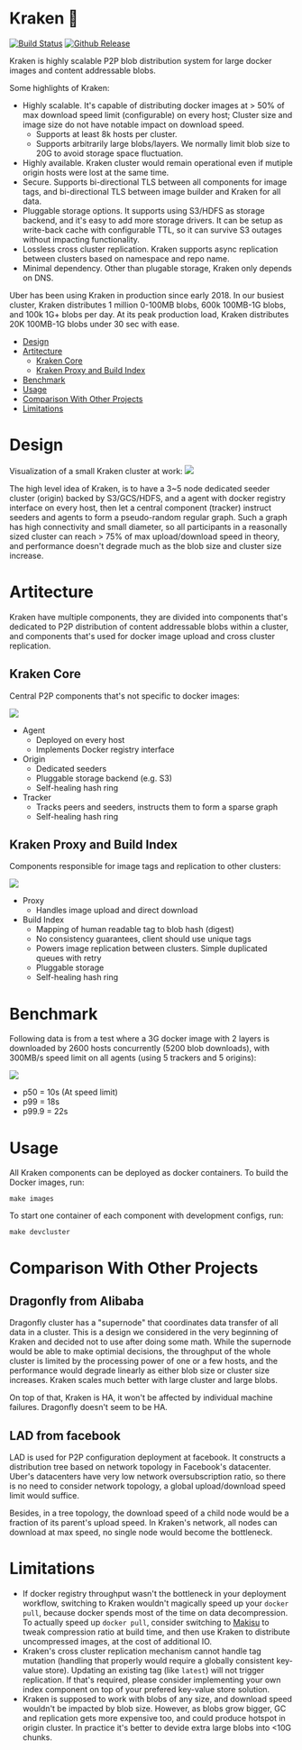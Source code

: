 # Kraken :octopus:

[![Build Status](https://travis-ci.org/uber/kraken.svg?branch=master)](https://travis-ci.org/uber/kraken)
[![Github Release](https://img.shields.io/github/release/uber/kraken.svg)](https://github.com/uber/kraken/releases)

Kraken is highly scalable P2P blob distribution system for large docker images and content addressable blobs.

Some highlights of Kraken:
- Highly scalable. It's capable of distributing docker images at > 50% of max download speed limit (configurable) on every host; Cluster size and image size do not have notable impact on download speed.
  - Supports at least 8k hosts per cluster.
  - Supports arbitrarily large blobs/layers. We normally limit blob size to 20G to avoid storage space fluctuation.
- Highly available. Kraken cluster would remain operational even if mutiple origin hosts were lost at the same time.
- Secure. Supports bi-directional TLS between all components for image tags, and bi-directional TLS between image builder and Kraken for all data.
- Pluggable storage options. It supports using S3/HDFS as storage backend, and it's easy to add more storage drivers. It can be setup as write-back cache with configurable TTL, so it can survive S3 outages without impacting functionality.
- Lossless cross cluster replication. Kraken supports async replication between clusters based on namespace and repo name.
- Minimal dependency. Other than plugable storage, Kraken only depends on DNS.

Uber has been using Kraken in production since early 2018. In our busiest cluster, Kraken distributes 1 million 0-100MB blobs, 600k 100MB-1G blobs, and 100k 1G+ blobs per day. At its peak production load, Kraken distributes 20K 100MB-1G blobs under 30 sec with ease.

- [Design](#design)
- [Artitecture](#artitecture)
  - [Kraken Core](#kraken-core)
  - [Kraken Proxy and Build Index](#kraken-proxy-and-build-index)
- [Benchmark](#benchmark)
- [Usage](#usage)
- [Comparison With Other Projects](#comparison-with-other-projects)
- [Limitations](#limitations)


# Design
Visualization of a small Kraken cluster at work:
![](assets/visualization.gif)

The high level idea of Kraken, is to have a 3~5 node dedicated seeder cluster (origin) backed by S3/GCS/HDFS, and a agent with docker registry interface on every host, then let a central component (tracker) instruct seeders and agents to form a pseudo-random regular graph. Such a graph has high connectivity and small diameter, so all participants in a reasonally sized cluster can reach > 75% of max upload/download speed in theory, and performance doesn't degrade much as the blob size and cluster size increase.

# Artitecture

Kraken have multiple components, they are divided into components that's dedicated to P2P distribution of content addressable blobs within a cluster, and components that's used for docker image upload and cross cluster replication.

## Kraken Core

Central P2P components that's not specific to docker images:

![](assets/kraken_core.svg)

- Agent
  - Deployed on every host
  - Implements Docker registry interface
- Origin
  - Dedicated seeders
  - Pluggable storage backend (e.g. S3)
  - Self-healing hash ring
- Tracker
  - Tracks peers and seeders, instructs them to form a sparse graph
  - Self-healing hash ring

## Kraken Proxy and Build Index

Components responsible for image tags and replication to other clusters:

![](assets/kraken_build_index.svg)

- Proxy
  - Handles image upload and direct download
- Build Index
  - Mapping of human readable tag to blob hash (digest)
  - No consistency guarantees, client should use unique tags
  - Powers image replication between clusters. Simple duplicated queues with retry
  - Pluggable storage
  - Self-healing hash ring

# Benchmark

Following data is from a test where a 3G docker image with 2 layers is downloaded by 2600 hosts concurrently (5200 blob downloads), with 300MB/s speed limit on all agents (using 5 trackers and 5 origins):

![](assets/kraken_benchmark.svg)

- p50 = 10s (At speed limit)
- p99 = 18s
- p99.9 = 22s

# Usage

All Kraken components can be deployed as docker containers.
To build the Docker images, run:
```
make images
```
To start one container of each component with development configs, run:
```
make devcluster
```

# Comparison With Other Projects

## Dragonfly from Alibaba

Dragonfly cluster has a "supernode" that coordinates data transfer of all data in a cluster. This is a design we considered in the very beginning of Kraken and decided not to use after doing some math. While the supernode would be able to make optimial decisions, the throughput of the whole cluster is limited by the processing power of one or a few hosts, and the performance would degrade linearly as either blob size or cluster size increases. Kraken scales much better with large cluster and large blobs.

On top of that, Kraken is HA, it won't be affected by individual machine failures. Dragonfly doesn't seem to be HA.

## LAD from facebook

LAD is used for P2P configuration deployment at facebook. It constructs a distribution tree based on network topology in Facebook's datacenter. Uber's datacenters have very low network oversubscription ratio, so there is no need to consider network topology, a global upload/download speed limit would suffice.

Besides, in a tree topology, the download speed of a child node would be a fraction of its parent's upload speed. In Kraken's network, all nodes can download at max speed, no single node would become the bottleneck.

# Limitations

- If docker registry throughput wasn't the bottleneck in your deployment workflow, switching to Kraken wouldn't magically speed up your `docker pull`, because docker spends most of the time on data decompression. To actually speed up `docker pull`, consider switching to [Makisu](https://github.com/uber/makisu) to tweak compression ratio at build time, and then use Kraken to distribute uncompressed images, at the cost of additional IO.
- Kraken's cross cluster replication mechanism cannot handle tag mutation (handling that properly would require a globally consistent key-value store). Updating an existing tag (like `latest`) will not trigger replication. If that's required, please consider implementing your own index component on top of your prefered key-value store solution.
- Kraken is supposed to work with blobs of any size, and download speed wouldn't be impacted by blob size. However, as blobs grow bigger, GC and replication gets more expensive too, and could produce hotspot in origin cluster. In practice it's better to devide extra large blobs into <10G chunks.
